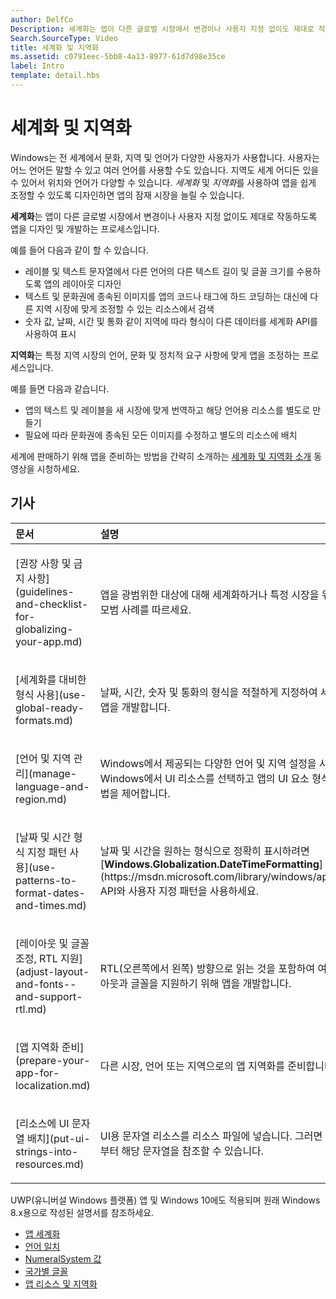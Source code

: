 ```yaml
---
author: DelfCo
Description: 세계화는 앱이 다른 글로벌 시장에서 변경이나 사용자 지정 없이도 제대로 작동하도록 앱을 디자인 및 개발하는 프로세스입니다.
Search.SourceType: Video
title: 세계화 및 지역화
ms.assetid: c0791eec-5bb8-4a13-8977-61d7d98e35ce
label: Intro
template: detail.hbs
---
```


# 세계화 및 지역화




Windows는 전 세계에서 문화, 지역 및 언어가 다양한 사용자가 사용합니다. 사용자는 어느 언어든 말할 수 있고 여러 언어를 사용할 수도 있습니다. 지역도 세계 어디든 있을 수 있어서 위치와 언어가 다양할 수 있습니다. *세계화* 및 *지역화*를 사용하여 앱을 쉽게 조정할 수 있도록 디자인하면 앱의 잠재 시장을 늘릴 수 있습니다.

**세계화**는 앱이 다른 글로벌 시장에서 변경이나 사용자 지정 없이도 제대로 작동하도록 앱을 디자인 및 개발하는 프로세스입니다.

예를 들어 다음과 같이 할 수 있습니다.

-   레이블 및 텍스트 문자열에서 다른 언어의 다른 텍스트 길이 및 글꼴 크기를 수용하도록 앱의 레이아웃 디자인
-   텍스트 및 문화권에 종속된 이미지를 앱의 코드나 태그에 하드 코딩하는 대신에 다른 지역 시장에 맞게 조정할 수 있는 리소스에서 검색
-   숫자 값, 날짜, 시간 및 통화 같이 지역에 따라 형식이 다른 데이터를 세계화 API를 사용하여 표시

**지역화**는 특정 지역 시장의 언어, 문화 및 정치적 요구 사항에 맞게 앱을 조정하는 프로세스입니다.

예를 들면 다음과 같습니다.

-   앱의 텍스트 및 레이블을 새 시장에 맞게 번역하고 해당 언어용 리소스를 별도로 만들기
-   필요에 따라 문화권에 종속된 모든 이미지를 수정하고 별도의 리소스에 배치

세계에 판매하기 위해 앱을 준비하는 방법을 간략히 소개하는 [세계화 및 지역화 소개](https://channel9.msdn.com/Blogs/One-Dev-Minute/Introduction-to-globalization-and-localization) 동영상을 시청하세요.

## 기사
<table>
<colgroup>
<col width="50%" />
<col width="50%" />
</colgroup>
<thead>
<tr class="header">
<th align="left">문서</th>
<th align="left">설명</th>
</tr>
</thead>
<tbody>
<tr class="odd">
<td align="left"><p>[권장 사항 및 금지 사항](guidelines-and-checklist-for-globalizing-your-app.md)</p></td>
<td align="left"><p>앱을 광범위한 대상에 대해 세계화하거나 특정 시장을 위해 지역화하는 모범 사례를 따르세요.</p></td>
</tr>
<tr class="odd">
<td align="left"><p>[세계화를 대비한 형식 사용](use-global-ready-formats.md)</p></td>
<td align="left"><p>날짜, 시간, 숫자 및 통화의 형식을 적절하게 지정하여 세계화를 대비한 앱을 개발합니다.</p></td>
</tr>
<tr class="even">
<td align="left"><p>[언어 및 지역 관리](manage-language-and-region.md)</p></td>
<td align="left"><p>Windows에서 제공되는 다양한 언어 및 지역 설정을 사용하여 Windows에서 UI 리소스를 선택하고 앱의 UI 요소 형식을 지정하는 방법을 제어합니다.</p></td>
</tr>
<tr class="odd">
<td align="left"><p>[날짜 및 시간 형식 지정 패턴 사용](use-patterns-to-format-dates-and-times.md)</p></td>
<td align="left"><p>날짜 및 시간을 원하는 형식으로 정확히 표시하려면 [<strong>Windows.Globalization.DateTimeFormatting</strong>](https://msdn.microsoft.com/library/windows/apps/br206859) API와 사용자 지정 패턴을 사용하세요.</p></td>
</tr>
<tr class="even">
<td align="left"><p>[레이아웃 및 글꼴 조정, RTL 지원](adjust-layout-and-fonts--and-support-rtl.md)</p></td>
<td align="left"><p>RTL(오른쪽에서 왼쪽) 방향으로 읽는 것을 포함하여 여러 언어의 레이아웃과 글꼴을 지원하기 위해 앱을 개발합니다.</p></td>
</tr>
<tr class="odd">
<td align="left"><p>[앱 지역화 준비](prepare-your-app-for-localization.md)</p></td>
<td align="left"><p>다른 시장, 언어 또는 지역으로의 앱 지역화를 준비합니다.</p></td>
</tr>
<tr class="even">
<td align="left"><p>[리소스에 UI 문자열 배치](put-ui-strings-into-resources.md)</p></td>
<td align="left"><p>UI용 문자열 리소스를 리소스 파일에 넣습니다. 그러면 코드 또는 태그로부터 해당 문자열을 참조할 수 있습니다.</p></td>
</tr>
</tbody>
</table>

 

UWP(유니버설 Windows 플랫폼) 앱 및 Windows 10에도 적용되며 원래 Windows 8.x용으로 작성된 설명서를 참조하세요.

-   [앱 세계화](https://msdn.microsoft.com/library/windows/apps/xaml/hh965328)
-   [언어 일치](https://msdn.microsoft.com/library/windows/apps/xaml/jj673578.aspx)
-   [NumeralSystem 값](https://msdn.microsoft.com/library/windows/apps/xaml/jj236471.aspx)
-   [국가별 글꼴](https://msdn.microsoft.com/library/windows/apps/xaml/dn263115.aspx)
-   [앱 리소스 및 지역화](https://msdn.microsoft.com/library/windows/apps/xaml/hh710212.aspx)

 

 





<!--HONumber=May16_HO2-->


